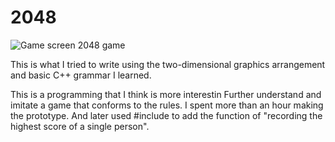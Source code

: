 # 2048
![Game screen](https://user-images.githubusercontent.com/47145154/112342652-5ecc6480-8cfd-11eb-99a2-a999ecd6fee0.png)
2048 game

This is what I tried to write using the two-dimensional graphics arrangement and basic C++ grammar I learned.

This is a programming that I think is more interestin
Further understand and imitate a game that conforms to the rules.
I spent more than an hour making the prototype.
And later used #include <fstream> to add the function of "recording the highest score of a single person".
